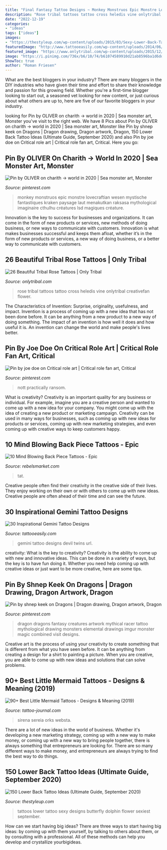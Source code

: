 ```yaml
---
title: "Final Fantasy Tattoo Designs ~ Monkey Monstruos Epic Monstre Lovecraftian Wesen Mystische Fantastiques Kraken Paysage Laut Menakutkan Raksasa Mythological Imaginaire Cthulhu Créatures Lsd Magiques Créature"
description: "Rose tribal tattoos tattoo cross heledis vine onlytribal creativefan flower"
date: "2022-12-19"
categories:
- "ideas"
tags: ["ideas"]
images:
- "https://thestyleup.com/wp-content/uploads/2015/03/Sexy-Lower-Back-Tattoos-for-Women-27.jpg"
featuredImage: "http://www.tattooeasily.com/wp-content/uploads/2014/06/url-3.jpg"
featured_image: "https://www.onlytribal.com/wp-content/uploads/2015/12/Tribal-Rose-Tattoo-Pictures.jpg"
image: "https://i.pinimg.com/736x/b6/10/74/b61074589910d21ab8596ba1d6ddc143.jpg"
ShowToc: true
author: "Roman Friesen"
---
```



What are the best bloggers in your industry?
There are many bloggers in the DIY industries who have given their time and effort to share their knowledge and passion for this growing field. Whether you're a first-time blogger looking to start out, a seasoned vet looking for new content, or just curious about what others are up to, here are five of our favorite bloggers in your industry.

	

		
looking for Pin by OLIVER on charith → world in 2020 | Sea monster art, Monster you've visit to the right web. We have 8 Pics about Pin by OLIVER on charith → world in 2020 | Sea monster art, Monster like Pin by shnep keek on Dragons | Dragon drawing, Dragon artwork, Dragon, 150 Lower Back Tattoo Ideas (Ultimate Guide, September 2020) and also Pin by joe doe on Critical role art | Critical role fan art, Critical. Here you go:
		
    
## Pin By OLIVER On Charith → World In 2020 | Sea Monster Art, Monster

<img loading=lazy src="https://i.pinimg.com/736x/b6/10/74/b61074589910d21ab8596ba1d6ddc143.jpg" onerror="this.onerror=null;this.src='https://tse4.mm.bing.net/th?id=OIP.Im-eZ3dmg6JkVgV84-EGUwHaNH&amp;pid=15.1';" alt="Pin by OLIVER on charith → world in 2020 | Sea monster art, Monster">

_Source: pinterest.com_

>monkey monstruos epic monstre lovecraftian wesen mystische fantastiques kraken paysage laut menakutkan raksasa mythological imaginaire cthulhu créatures lsd magiques créature. 

	

Innovation is the key to success for businesses and organizations. It can come in the form of new products or services, new methods of doing business, or new ways to communicate with customers. Innovation is what makes businesses successful and keeps them afloat, whether it’s in the form of new products or services, a new way of doing business, or a better way to communicate with customers.

    
## 26 Beautiful Tribal Rose Tattoos | Only Tribal

<img loading=lazy src="https://www.onlytribal.com/wp-content/uploads/2015/12/Tribal-Rose-Tattoo-Pictures.jpg" onerror="this.onerror=null;this.src='https://tse2.mm.bing.net/th?id=OIP.JbQOEKgjeNiQEQORzuFHxgHaJ4&amp;pid=15.1';" alt="26 Beautiful Tribal Rose Tattoos | Only Tribal">

_Source: onlytribal.com_

>rose tribal tattoos tattoo cross heledis vine onlytribal creativefan flower. 

	

The Characteristics of Invention: Surprise, originality, usefulness, and impact.
Invention is a process of coming up with a new idea that has not been done before. It can be anything from a new product to a new way of doing something. The impact of an invention is how well it does and how useful it is. An invention can change the world and make people's lives better.

    
## Pin By Joe Doe On Critical Role Art | Critical Role Fan Art, Critical

<img loading=lazy src="https://i.pinimg.com/736x/ca/d6/7e/cad67e1c2e700149a87c5dc650ec85da.jpg" onerror="this.onerror=null;this.src='https://tse4.mm.bing.net/th?id=OIP.-qvE56gN8kiNYbIrtB5TBQHaNL&amp;pid=15.1';" alt="Pin by joe doe on Critical role art | Critical role fan art, Critical">

_Source: pinterest.com_

>nott practically ransom. 

	

What is creativity?
Creativity is an important quality for any business or individual. For example, imagine you are a creative person and wanted to come up with a new idea for your company. You might come up with the idea of creating a new product or marketing campaign. Creativity can be used in many ways for businesses, such as coming up with new ideas for products or services, coming up with new marketing strategies, and even coming up with creative ways to keep customers happy.

    
## 10 Mind Blowing Back Piece Tattoos - Epic

<img loading=lazy src="https://d2fzf9bbqh0om5.cloudfront.net/var/www/apps/rebelsmarket/production/current/public/system/blog/post_pictures/data/content/116.jpg" onerror="this.onerror=null;this.src='https://tse4.mm.bing.net/th?id=OIP.Topt3gc06A27GfnZ1qK_zgHaJ4&amp;pid=15.1';" alt="10 Mind Blowing Back Piece Tattoos - Epic">

_Source: rebelsmarket.com_

>tat. 

	

Creative people often find their creativity in the creative side of their lives. They enjoy working on their own or with others to come up with new ideas. Creative people are often ahead of their time and can see the future.

    
## 30 Inspirational Gemini Tattoo Designs

<img loading=lazy src="http://www.tattooeasily.com/wp-content/uploads/2014/06/url-3.jpg" onerror="this.onerror=null;this.src='https://tse4.mm.bing.net/th?id=OIP.eNo2v-cdijUd6UpVyBonRQHaFo&amp;pid=15.1';" alt="30 Inspirational Gemini Tattoo Designs">

_Source: tattooeasily.com_

>gemini tattoo designs devil twins url. 

	

creativity: What is the key to creativity?
Creativity is the ability to come up with new and innovative ideas. This can be done in a variety of ways, but the key is to have fun doing it. Whether you need help coming up with creative ideas or just want to be more creative, here are some tips.

    
## Pin By Shnep Keek On Dragons | Dragon Drawing, Dragon Artwork, Dragon

<img loading=lazy src="https://i.pinimg.com/736x/ec/2c/95/ec2c959346b16be69915c4b69c3cb7d0.jpg" onerror="this.onerror=null;this.src='https://tse2.mm.bing.net/th?id=OIP.1syhSP8OCUSW-1gjui9gjQHaKG&amp;pid=15.1';" alt="Pin by shnep keek on Dragons | Dragon drawing, Dragon artwork, Dragon">

_Source: pinterest.com_

>dragon dragons fantasy creatures artwork mythical racer tattoo mythological drawing monsters elemental drawings imgur monster magic combined visit designs. 

	

Creative art is the process of using your creativity to create something that is different from what you have seen before. It can be anything from creating a design for a shirt to painting a picture. When you are creative, you are able to come up with new ideas and solutions that can solve problems.

    
## 90+ Best Little Mermaid Tattoos - Designs &amp; Meaning (2019)

<img loading=lazy src="https://tattoo-journal.com/wp-content/uploads/2016/12/Mermaid-Tattoo-82.jpg" onerror="this.onerror=null;this.src='https://tse1.mm.bing.net/th?id=OIP.8PdOaQ-Yl-3Q16FhznQvfAHaJQ&amp;pid=15.1';" alt="90+ Best Little Mermaid Tattoos - Designs &amp; Meaning (2019)">

_Source: tattoo-journal.com_

>sirena sereia orks websta. 

	

There are a lot of new ideas in the world of business. Whether it's developing a new marketing strategy, coming up with a new way to make money, or coming up with a new way to bring people together, there is always something that entrepreneurs are looking for. There are so many different ways to make money, and entrepreneurs are always trying to find the best way to do things.

    
## 150 Lower Back Tattoo Ideas (Ultimate Guide, September 2020)

<img loading=lazy src="https://thestyleup.com/wp-content/uploads/2015/03/Sexy-Lower-Back-Tattoos-for-Women-27.jpg" onerror="this.onerror=null;this.src='https://tse3.mm.bing.net/th?id=OIP.YUoFgXUzuTz8TGq11Ww_qgHaLH&amp;pid=15.1';" alt="150 Lower Back Tattoo Ideas (Ultimate Guide, September 2020)">

_Source: thestyleup.com_

>tattoos lower tattoo sexy designs butterfly dolphin flower sexiest september. 

	

How can we start having big ideas?
There are three ways to start having big ideas: by coming up with them yourself, by talking to others about them, or by consulting with a professional. All of these methods can help you develop and crystallize yourbigideas.

